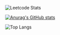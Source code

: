 ![Leetcode Stats](https://leetcard.jacoblin.cool/Impulse_imp)

[![Anurag's GitHub stats](https://github-readme-stats.vercel.app/api?username=ImpulseImp&show_icons=true)](https://github.com/ImpulseImp/github-readme-stats&show_icons=true)

![Top Langs](https://github-readme-stats.vercel.app/api/top-langs/?username=ImpulseImp&layout=compact)
